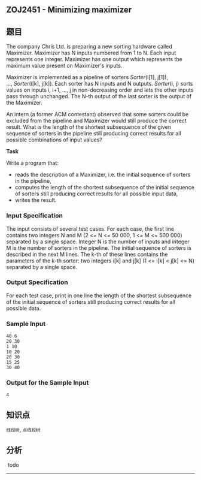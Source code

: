 ## ZOJ2451 - Minimizing maximizer

## 题目

The company Chris Ltd. is preparing a new sorting hardware called Maximizer. Maximizer has N inputs numbered from 1 to N. Each input represents one integer. Maximizer has one output which represents the maximum value present on Maximizer's inputs.

Maximizer is implemented as a pipeline of sorters *Sorter*(i[1], j[1]), ..., *Sorter*(i[k], j[k]). Each sorter has N inputs and N outputs. *Sorter*(i, j) sorts values on inputs i, i+1, ..., j in non-decreasing order and lets the other inputs pass through unchanged. The N-th output of the last sorter is the output of the Maximizer.

An intern (a former ACM contestant) observed that some sorters could be excluded from the pipeline and Maximizer would still produce the correct result. What is the length of the shortest subsequence of the given sequence of sorters in the pipeline still producing correct results for all possible combinations of input values?

**Task**

Write a program that:

- reads the description of a Maximizer, i.e. the initial sequence of sorters in the pipeline,
- computes the length of the shortest subsequence of the initial sequence of sorters still producing correct results for all possible input data,
- writes the result.

### Input Specification

The input consists of several test cases.
For each case, the first line contains two integers N and M (2 <= N <= 50 000, 1 <= M <= 500 000) separated by a single space. Integer N is the number of inputs and integer M is the number of sorters in the pipeline. The initial sequence of sorters is described in the next M lines. The k-th of these lines contains the parameters of the k-th sorter: two integers i[k] and j[k] (1 <= i[k] < j[k] <= N) separated by a single space.

### Output Specification

For each test case, print in one line the length of the shortest subsequence of the initial sequence of sorters still producing correct results for all possible data.

### Sample Input

```
40 6
20 30
1 10
10 20
20 30
15 25
30 40
```

### Output for the Sample Input

```
4
```



## 知识点

`线段树`, `点线段树`



## 分析

​	todo



---

